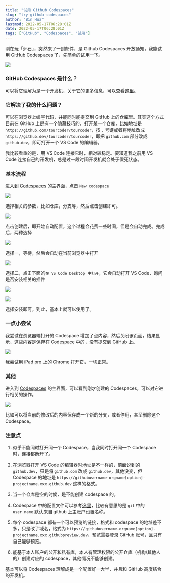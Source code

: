```yaml
---
title: "试用 Github Codespaces"
slug: "try-github-codespaces"
author: "Bin Hua"
lastmod: 2022-05-17T06:28:01Z
date: 2022-05-17T06:28:01Z
tags: ["GitHub", "Codespaces", "试用"]
---
```


刚在玩「炉石」，突然来了一封邮件，是 Github Codespaces 开放通知，我能试用 GitHub Codespaces 了，先简单的试用一下。

![](https://storage.tourcoder.com/tcblog/try-github-codespaces-001.jpg)

### GitHub Codespaces 是什么？

可以将它理解为是一个开发机，关于它的更多信息，可以查看[这里](https://docs.github.com/en/codespaces)。

### 它解决了我的什么问题？

可以在浏览器上编写代码，并能同时能提交到 GitHub 上的仓库里。其实这个方式目前在 GitHub 上是有一个隐藏技巧的，打开某一个仓库，比如地址是 `https://github.com/tourcoder/tourcoder`，按 `.` 号键或者将地址改成 `https://github.dev/tourcoder/tourcoder`，即把 `github.com` 部分改成 `github.dev`，即可打开一个 VS Code 的编辑器。

我比较看重的是，用 VS Code 连接它时，相对较稳定。要知道我之前用 VS Code 连接自己的开发机，总是过一段时间开发机就会处于假死状态。

### 基本流程

进入到 [Codespaces](https://github.com/codespaces) 的主界面，点击 `New codespace`

![](https://storage.tourcoder.com/tcblog/try-github-codespaces-002.jpg)

选择相关的参数，比如仓库，分支等，然后点击创建即可。

![](https://storage.tourcoder.com/tcblog/try-github-codespaces-003.jpg)

点击创建后，即开始自动配置，这个过程会花费一些时间，但是会自动完成。完成后，两种选择

![](https://storage.tourcoder.com/tcblog/try-github-codespaces-004.jpg)

选择一，等待，然后会自动在当前浏览器中打开

![](https://storage.tourcoder.com/tcblog/try-github-codespaces-005.jpg)

选择二，点击下面的`在 VS Code Desktop 中打开`，它会自动打开 VS Code，询问是否安装相关的插件

![](https://storage.tourcoder.com/tcblog/try-github-codespaces-006.jpg)

![](https://storage.tourcoder.com/tcblog/try-github-codespaces-007.jpg)

选择安装即可。到此，基本上就可以使用了。

### 一点小尝试

我尝试在浏览器端打开的 Codespace 增加了点内容，然后关闭该页面，结果显示，这些内容是保存在 Codespace 中的，没有提交到 GitHub 上。

![](https://storage.tourcoder.com/tcblog/try-github-codespaces-008.jpg)

我尝试用 iPad pro 上的 Chrome 打开它，一切正常。

### 其他

进入到 [Codespaces](https://github.com/codespaces) 的主界面，可以看到刚才创建的 Codespaces，可以对它进行相关的操作。

![](https://storage.tourcoder.com/tcblog/try-github-codespaces-009.jpg)

比如可以将当前的修改后的内容保存成一个新的分支，或者停用，甚至删除这个 Codespace。

### 注意点

1. 似乎不能同时打开同一个 Codespace，当我同时打开同一个 Codespace 时，连接都断开了。

2. 在浏览器打开 VS Code 的编辑器时地址是不一样的，前面说到的 `github.dev`，只是将 `github.com` 改成 `github.dev`，其他没变，但 Codespace 的地址是 `https://githubusername-orgname[option]-projectname.xxx.github.dev` 这样的格式。

3. 当一个仓库是空的时候，是不能创建 codespace 的。

4. Codespace 中的配置文件可以参考[这里](https://docs.github.com/cn/codespaces/setting-up-your-project-for-codespaces/introduction-to-dev-containers)，比较有意思的是 `git` 中的 `user.name` 默认来自 github 上主账户设置名称。

5. 每个 codespace 都有一个可以预览的链接，格式和 codespace 的地址差不多，只是改了域名，格式为 `https://githubusername-orgname[option]-projectname.xxx.githubpreview.dev`，预览需要登录 GitHub 账号，且只有自己能够预览。

6. 能基于本人账户的公开和私有库，本人有管理权限的公开仓库（机构/其他人的）创建对应的 codespace，其他情况不能够创建。

基本可以将 Codespaces 理解成是一个配置好一大半，并且和 GitHub 高度结合的开发机。

